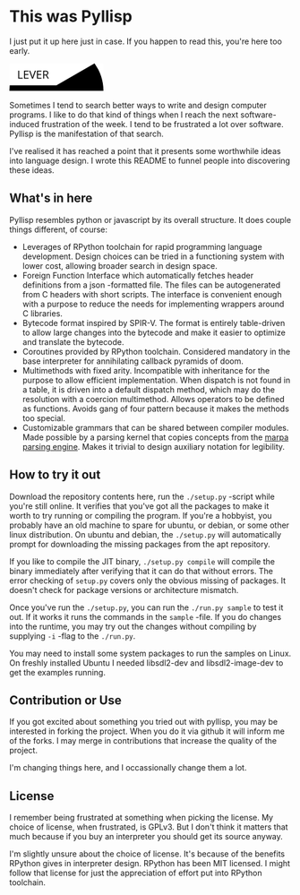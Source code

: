 # This was Pyllisp

I just put it up here just in case. If you happen to read this, you're here too early.

 ![Logo](doc/logo.png)

Sometimes I tend to search better ways to write and design computer programs. I like to do that kind of things when I reach the next software-induced frustration of the week. I tend to be frustrated a lot over software. Pyllisp is the manifestation of that search.

I've realised it has reached a point that it presents some worthwhile ideas into language design. I wrote this README to funnel people into discovering these ideas.

## What's in here

Pyllisp resembles python or javascript by its overall structure. It does couple things different, of course:

 * Leverages of RPython toolchain for rapid programming language development. Design choices can be tried in a functioning system with lower cost, allowing broader search in design space.
 * Foreign Function Interface which automatically fetches header definitions from a json -formatted file. The files can be autogenerated from C headers with short scripts. The interface is convenient enough with a purpose to reduce the needs for implementing wrappers around C libraries.
 * Bytecode format inspired by SPIR-V. The format is entirely table-driven to allow large changes into the bytecode and make it easier to optimize and translate the bytecode.
 * Coroutines provided by RPython toolchain. Considered mandatory in the base interpreter for annihilating callback pyramids of doom.
 * Multimethods with fixed arity. Incompatible with inheritance for the purpose to allow efficient implementation. When dispatch is not found in a table, it is driven into a default dispatch method, which may do the resolution with a coercion multimethod. Allows operators to be defined as functions. Avoids gang of four pattern because it makes the methods too special.
 * Customizable grammars that can be shared between compiler modules. Made possible by a parsing kernel that copies concepts from the [marpa parsing engine](https://jeffreykegler.github.io/Marpa-web-site/). Makes it trivial to design auxiliary notation for legibility.

## How to try it out

Download the repository contents here, run the `./setup.py` -script while you're still online. It verifies that you've got all the packages to make it worth to try running or compiling the program. If you're a hobbyist, you probably have an old machine to spare for ubuntu, or debian, or some other linux distribution. On ubuntu and debian, the `./setup.py` will automatically prompt for downloading the missing packages from the apt repository.

If you like to compile the JIT binary, `./setup.py compile` will compile the binary immediately after verifying that it can do that without errors. The error checking of `setup.py` covers only the obvious missing of packages. It doesn't check for package versions or architecture mismatch.

Once you've run the `./setup.py`, you can run the `./run.py sample` to test it out. If it works it runs the commands in the `sample` -file. If you do changes into the runtime, you may try out the changes without compiling by supplying `-i` -flag to the `./run.py`.

You may need to install some system packages to run the samples on Linux. On freshly installed Ubuntu I needed libsdl2-dev and libsdl2-image-dev to get the examples running.

## Contribution or Use

If you got excited about something you tried out with pyllisp, you may be interested in forking the project. When you do it via github it will inform me of the forks. I may merge in contributions that increase the quality of the project.

I'm changing things here, and I occassionally change them a lot.

## License

I remember being frustrated at something when picking the license. My choice of license, when frustrated, is GPLv3. But I don't think it matters that much because if you buy an interpreter you should get its source anyway.

I'm slightly unsure about the choice of license. It's because of the benefits RPython gives in interpreter design. RPython has been MIT licensed. I might follow that license for just the appreciation of effort put into RPython toolchain.
